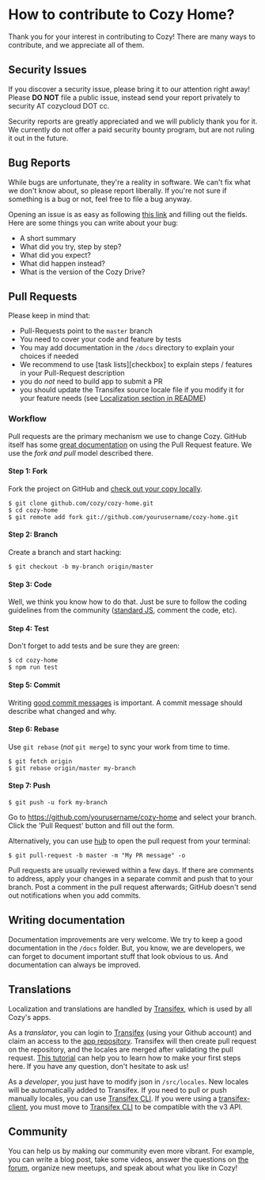 # How to contribute to Cozy Home?

Thank you for your interest in contributing to Cozy! There are many ways to contribute, and we appreciate all of them.

## Security Issues

If you discover a security issue, please bring it to our attention right away! Please **DO NOT** file a public issue, instead send your report privately to security AT cozycloud DOT cc.

Security reports are greatly appreciated and we will publicly thank you for it. We currently do not offer a paid security bounty program, but are not ruling it out in the future.

## Bug Reports

While bugs are unfortunate, they're a reality in software. We can't fix what we don't know about, so please report liberally. If you're not sure if something is a bug or not, feel free to file a bug anyway.

Opening an issue is as easy as following [this link][issues] and filling out the fields. Here are some things you can write about your bug:

* A short summary
* What did you try, step by step?
* What did you expect?
* What did happen instead?
* What is the version of the Cozy Drive?

## Pull Requests

Please keep in mind that:

* Pull-Requests point to the `master` branch
* You need to cover your code and feature by tests
* You may add documentation in the `/docs` directory to explain your choices if needed
* We recommend to use [task lists][checkbox] to explain steps / features in your Pull-Request description
* you do _not_ need to build app to submit a PR
* you should update the Transifex source locale file if you modify it for your feature needs (see [Localization section in README][localization])

### Workflow

Pull requests are the primary mechanism we use to change Cozy. GitHub itself has some [great documentation][pr] on using the Pull Request feature. We use the _fork and pull_ model described there.

#### Step 1: Fork

Fork the project on GitHub and [check out your copy locally][forking].

```
$ git clone github.com/cozy/cozy-home.git
$ cd cozy-home
$ git remote add fork git://github.com/yourusername/cozy-home.git
```

#### Step 2: Branch

Create a branch and start hacking:

```
$ git checkout -b my-branch origin/master
```

#### Step 3: Code

Well, we think you know how to do that. Just be sure to follow the coding guidelines from the community ([standard JS][stdjs], comment the code, etc).

#### Step 4: Test

Don't forget to add tests and be sure they are green:

```
$ cd cozy-home
$ npm run test
```

#### Step 5: Commit

Writing [good commit messages][commitmsg] is important. A commit message should describe what changed and why.

#### Step 6: Rebase

Use `git rebase` (_not_ `git merge`) to sync your work from time to time.

```
$ git fetch origin
$ git rebase origin/master my-branch
```

#### Step 7: Push

```
$ git push -u fork my-branch
```

Go to <https://github.com/yourusername/cozy-home> and select your branch. Click the 'Pull Request' button and fill out the form.

Alternatively, you can use [hub] to open the pull request from your terminal:

```
$ git pull-request -b master -m "My PR message" -o
```

Pull requests are usually reviewed within a few days. If there are comments to address, apply your changes in a separate commit and push that to your branch. Post a comment in the pull request afterwards; GitHub doesn't send out notifications when you add commits.

## Writing documentation

Documentation improvements are very welcome. We try to keep a good documentation in the `/docs` folder. But, you know, we are developers, we can forget to document important stuff that look obvious to us. And documentation can always be improved.

## Translations

Localization and translations are handled by [Transifex][tx], which is used by all Cozy's apps.

As a _translator_, you can login to [Transifex][tx-signin] (using your Github account) and claim an access to the [app repository][tx-app]. Transifex will then create pull request on the repository, and the locales are merged after validating the pull request. [This tutorial][tx-start] can help you to learn how to make your first steps here. If you have any question, don't hesitate to ask us!

As a _developer_, you just have to modify json in `/src/locales`. New locales will be automatically added to Transifex. If you need to pull or push manually locales, you can use [Transifex CLI](tx-cli). If you were using a [transifex-client](tx-client), you must move to [Transifex CLI](tx-cli) to be compatible with the v3 API.

## Community

You can help us by making our community even more vibrant. For example, you can write a blog post, take some videos, answer the questions on [the forum][forum], organize new meetups, and speak about what you like in Cozy!

[issues]: https://github.com/cozy/cozy-home/issues/new

[pr]: https://help.github.com/categories/collaborating-with-issues-and-pull-requests/

[forking]: http://blog.campoy.cat/2014/03/github-and-go-forking-pull-requests-and.html

[stdjs]: http://standardjs.com/

[commitmsg]: http://tbaggery.com/2008/04/19/a-note-about-git-commit-messages.html

[localization]: https://github.com/cozy/cozy-home/blob/master/CONTRIBUTING.md#translations

[hub]: https://hub.github.com/

[tx]: https://www.transifex.com/cozy/
[tx-signin]: https://www.transifex.com/signin/
[tx-app]: https://www.transifex.com/cozy/cozy-home/dashboard/
[tx-cli]: https://developers.transifex.com/docs/cli
[tx-client]: https://github.com/transifex/transifex-client
[tx-start]: https://help.transifex.com/en/articles/6248698-getting-started-as-a-translator

[forum]: https://forum.cozy.io/
